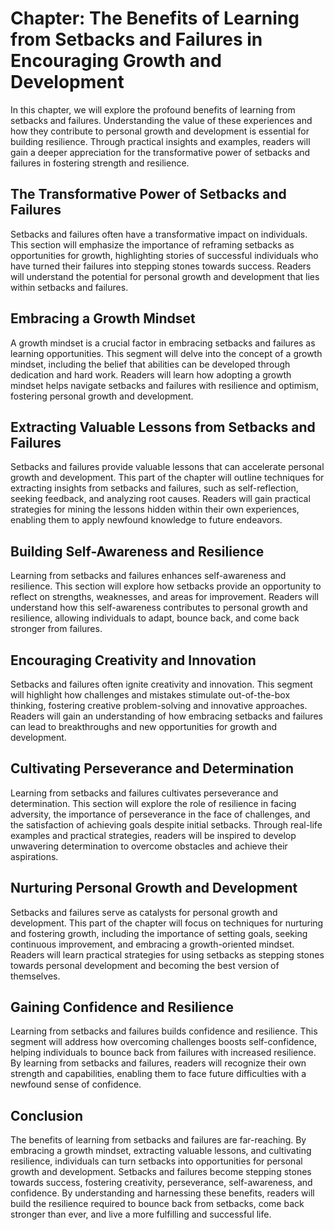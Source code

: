 Chapter: The Benefits of Learning from Setbacks and Failures in Encouraging Growth and Development
==================================================================================================

In this chapter, we will explore the profound benefits of learning from setbacks and failures. Understanding the value of these experiences and how they contribute to personal growth and development is essential for building resilience. Through practical insights and examples, readers will gain a deeper appreciation for the transformative power of setbacks and failures in fostering strength and resilience.

**The Transformative Power of Setbacks and Failures**
-----------------------------------------------------

Setbacks and failures often have a transformative impact on individuals. This section will emphasize the importance of reframing setbacks as opportunities for growth, highlighting stories of successful individuals who have turned their failures into stepping stones towards success. Readers will understand the potential for personal growth and development that lies within setbacks and failures.

**Embracing a Growth Mindset**
------------------------------

A growth mindset is a crucial factor in embracing setbacks and failures as learning opportunities. This segment will delve into the concept of a growth mindset, including the belief that abilities can be developed through dedication and hard work. Readers will learn how adopting a growth mindset helps navigate setbacks and failures with resilience and optimism, fostering personal growth and development.

**Extracting Valuable Lessons from Setbacks and Failures**
----------------------------------------------------------

Setbacks and failures provide valuable lessons that can accelerate personal growth and development. This part of the chapter will outline techniques for extracting insights from setbacks and failures, such as self-reflection, seeking feedback, and analyzing root causes. Readers will gain practical strategies for mining the lessons hidden within their own experiences, enabling them to apply newfound knowledge to future endeavors.

**Building Self-Awareness and Resilience**
------------------------------------------

Learning from setbacks and failures enhances self-awareness and resilience. This section will explore how setbacks provide an opportunity to reflect on strengths, weaknesses, and areas for improvement. Readers will understand how this self-awareness contributes to personal growth and resilience, allowing individuals to adapt, bounce back, and come back stronger from failures.

**Encouraging Creativity and Innovation**
-----------------------------------------

Setbacks and failures often ignite creativity and innovation. This segment will highlight how challenges and mistakes stimulate out-of-the-box thinking, fostering creative problem-solving and innovative approaches. Readers will gain an understanding of how embracing setbacks and failures can lead to breakthroughs and new opportunities for growth and development.

**Cultivating Perseverance and Determination**
----------------------------------------------

Learning from setbacks and failures cultivates perseverance and determination. This section will explore the role of resilience in facing adversity, the importance of perseverance in the face of challenges, and the satisfaction of achieving goals despite initial setbacks. Through real-life examples and practical strategies, readers will be inspired to develop unwavering determination to overcome obstacles and achieve their aspirations.

**Nurturing Personal Growth and Development**
---------------------------------------------

Setbacks and failures serve as catalysts for personal growth and development. This part of the chapter will focus on techniques for nurturing and fostering growth, including the importance of setting goals, seeking continuous improvement, and embracing a growth-oriented mindset. Readers will learn practical strategies for using setbacks as stepping stones towards personal development and becoming the best version of themselves.

**Gaining Confidence and Resilience**
-------------------------------------

Learning from setbacks and failures builds confidence and resilience. This segment will address how overcoming challenges boosts self-confidence, helping individuals to bounce back from failures with increased resilience. By learning from setbacks and failures, readers will recognize their own strength and capabilities, enabling them to face future difficulties with a newfound sense of confidence.

**Conclusion**
--------------

The benefits of learning from setbacks and failures are far-reaching. By embracing a growth mindset, extracting valuable lessons, and cultivating resilience, individuals can turn setbacks into opportunities for personal growth and development. Setbacks and failures become stepping stones towards success, fostering creativity, perseverance, self-awareness, and confidence. By understanding and harnessing these benefits, readers will build the resilience required to bounce back from setbacks, come back stronger than ever, and live a more fulfilling and successful life.
